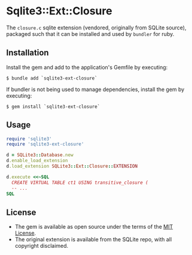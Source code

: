 # Sqlite3::Ext::Closure

The `closure.c` sqlite extension (vendored, originally from SQLite source), 
packaged such that it can be installed and used by `bundler` for ruby.

## Installation

Install the gem and add to the application's Gemfile by executing:

    $ bundle add `sqlite3-ext-closure`

If bundler is not being used to manage dependencies, install the gem by executing:

    $ gem install `sqlite3-ext-closure`

## Usage

```ruby
require 'sqlite3'
require 'sqlite3-ext-closure'

d = SQLite3::Database.new 
d.enable_load_extension
d.load_extension SQLite3::Ext::Closure::EXTENSION

d.execute <<~SQL
  CREATE VIRTUAL TABLE ct1 USING transitive_closure (
  -- ...
SQL
```

## License

- The gem is available as open source under the terms of the [MIT License](https://opensource.org/licenses/MIT).
- The original extension is available from the SQLite repo, with all copyright disclaimed.

